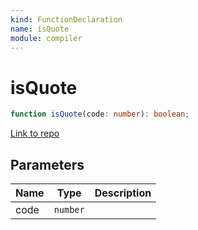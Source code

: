 ```yaml
---
kind: FunctionDeclaration
name: isQuote
module: compiler
---
```


# isQuote

```ts
function isQuote(code: number): boolean;
```

[Link to repo](https://github.com/timdeschryver/angular/blob/master/packages/compiler/src/expression_parser/lexer.ts#L389-L391)

## Parameters

| Name | Type     | Description |
| ---- | -------- | ----------- |
| code | `number` |             |
